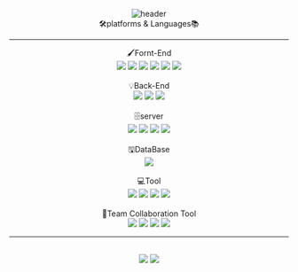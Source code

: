 
<div align="center">

![header](https://capsule-render.vercel.app/api?type=Waving&height=200&color=gradient&section=header&text=welecom%20minseok%20github&fontSize=60)
  <br/>
  🛠platforms & Languages📚
  <br/>
<hr/>
  🖌Fornt-End<br/>
<img src="https://img.shields.io/badge/HTML5-E34F26?style=flat&logo=HTML5&logoColor=white" />
<img src="https://img.shields.io/badge/CSS3-1572B6?style=flat&logo=CSS3&logoColor=white" />
    <img src="https://img.shields.io/badge/JavaScript-F7DF1E?style=flat&logo=CSS3&logoColor=white" />
    <img src="https://img.shields.io/badge/React-61DAFB?style=flat&logo=React&logoColor=white" />
    <img src="https://img.shields.io/badge/jQuery-0769AD?style=flat&logo=jQuery&logoColor=white" />
    <img src="https://img.shields.io/badge/Bootstrap-7952B3?style=flat&logo=Bootstrap&logoColor=white" />
    <br/><br/>
    💡Back-End
    <br/>
    <img src="https://img.shields.io/badge/Java-007396?style=flat&logo=Java&logoColor=white" />
    <img src="https://img.shields.io/badge/Python-3776AB?style=flat&logo=Python&logoColor=white" />
    <img src="https://img.shields.io/badge/C-A8B9CC?style=flat&logo=C&logoColor=white" />
    <br/><br/>
    🗄server
    <br/>
    <img src="https://img.shields.io/badge/Amazon AWS-232F3E?style=flat&logo=Amazon AWS&logoColor=white" />
    <img src="https://img.shields.io/badge/Docker-2496ED?style=flat&logo=Docker&logoColor=white" />
    <img src="https://img.shields.io/badge/Apache Maven-C71A36?style=flat&logo=Apache Maven&logoColor=white" />
    <img src="https://img.shields.io/badge/Apache Tomcat-F8DC75?style=flat&logo=Apache Tomcat&logoColor=white" />
    <br/><br/>
    🖫DataBase
    <br/>
    <img src="https://img.shields.io/badge/Oracle-F80000?style=flat&logo=Oracle&logoColor=white" />
    <br/><br/>
    💻Tool
    <br/>
    <img src="https://img.shields.io/badge/Eclipse IDE-2C2255?style=flat&logo=Eclipse IDE&logoColor=white" />
    <img src="https://img.shields.io/badge/Visual Studio-5C2D91?style=flat&logo=Visual Studio&logoColor=white" />
    <img src="https://img.shields.io/badge/Visual Studio Code-007ACC?style=flat&logo=Visual Studio Code&logoColor=white" />
    <img src="https://img.shields.io/badge/IntelliJ IDEA-000000?style=flat&logo=IntelliJ IDEA&logoColor=white" />
    <br/><br/>
    👫Team Collaboration Tool
    <br/>
    <img src="https://img.shields.io/badge/GitHub-181717?style=flat&logo=GitHub&logoColor=white" />
    <img src="https://img.shields.io/badge/Notion-000000?style=flat&logo=Notion&logoColor=white" />
    <img src="https://img.shields.io/badge/Discord-5865F2?style=flat&logo=Discord&logoColor=white" />
    <img src="https://img.shields.io/badge/Instagram-E4405F?style=flat&logo=Instagram&logoColor=white" />
  <hr/>
  <br/>
  <img src="https://github-readme-stats.vercel.app/api?username=97minseok&show_icons=true&theme=dracula" />
  <img src="https://github-readme-stats.vercel.app/api/top-langs/?username=anuraghazra&hide_progress=true&bg_color=black" />
</div>





